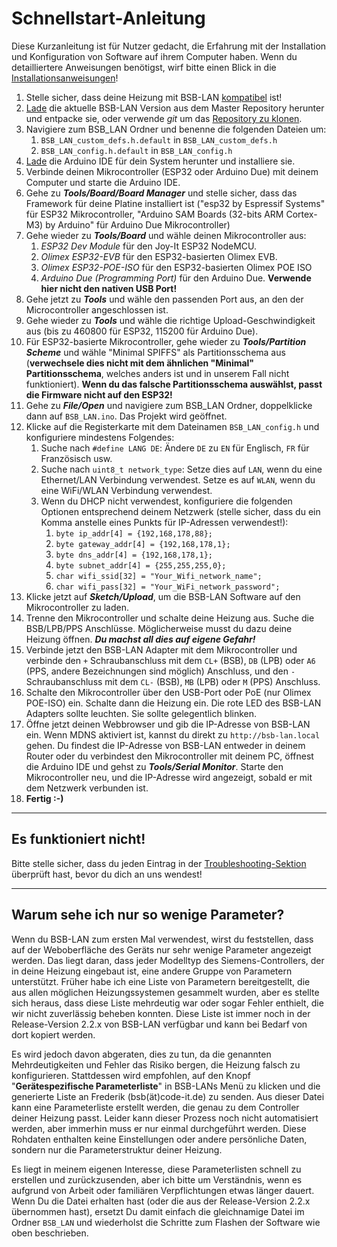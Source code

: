 # Schnellstart-Anleitung

Diese Kurzanleitung ist für Nutzer gedacht, die Erfahrung mit der Installation und Konfiguration von Software auf ihrem Computer haben. Wenn du detailliertere Anweisungen benötigst, wirf bitte einen Blick in die [Installationsanweisungen](install.md)!

1. Stelle sicher, dass deine Heizung mit BSB-LAN [kompatibel](supported_heating_systems.md) ist!
1. [Lade](https://github.com/fredlcore/BSB-LAN/archive/refs/heads/master.zip) die aktuelle BSB-LAN Version aus dem Master Repository herunter und entpacke sie, oder verwende *git* um das [Repository zu klonen](https://github.com/fredlcore/BSB-LAN.git).
1. Navigiere zum BSB_LAN Ordner und benenne die folgenden Dateien um:
    1. `BSB_LAN_custom_defs.h.default` in `BSB_LAN_custom_defs.h`
    1. `BSB_LAN_config.h.default` in `BSB_LAN_config.h`
1. [Lade](https://www.arduino.cc/en/software) die Arduino IDE für dein System herunter und installiere sie.
1. Verbinde deinen Mikrocontroller (ESP32 oder Arduino Due) mit deinem Computer und starte die Arduino IDE.
1. Gehe zu ***Tools/Board/Board Manager*** und stelle sicher, dass das Framework für deine Platine installiert ist ("esp32 by Espressif Systems" für ESP32 Mikrocontroller, "Arduino SAM Boards (32-bits ARM Cortex-M3) by Arduino" für Arduino Due Mikrocontroller)
1. Gehe wieder zu ***Tools/Board*** und wähle deinen Mikrocontroller aus:
    1. *ESP32 Dev Module* für den Joy-It ESP32 NodeMCU.
    1. *Olimex ESP32-EVB* für den ESP32-basierten Olimex EVB.
    1. *Olimex ESP32-POE-ISO* für den ESP32-basierten Olimex POE ISO
    1. *Arduino Due (Programming Port)* für den Arduino Due. **Verwende hier nicht den nativen USB Port!**
1. Gehe jetzt zu ***Tools*** und wähle den passenden Port aus, an den der Microcontroller angeschlossen ist.
1. Gehe wieder zu ***Tools*** und wähle die richtige Upload-Geschwindigkeit aus (bis zu 460800 für ESP32, 115200 für Arduino Due).
1. Für ESP32-basierte Mikrocontroller, gehe wieder zu ***Tools/Partition Scheme*** und wähle "Minimal SPIFFS" als Partitionsschema aus (**verwechsele dies nicht mit dem ähnlichen "Minimal" Partitionsschema**, welches anders ist und in unserem Fall nicht funktioniert). **Wenn du das falsche Partitionsschema auswählst, passt die Firmware nicht auf den ESP32!**
1. Gehe zu ***File/Open*** und navigiere zum BSB_LAN Ordner, doppelklicke dann auf `BSB_LAN.ino`. Das Projekt wird geöffnet.
1. Klicke auf die Registerkarte mit dem Dateinamen `BSB_LAN_config.h` und konfiguriere mindestens Folgendes:
    1. Suche nach `#define LANG DE`: Ändere `DE` zu `EN` für Englisch, `FR` für Französisch usw.
    1. Suche nach `uint8_t network_type`: Setze dies auf `LAN`, wenn du eine Ethernet/LAN Verbindung verwendest. Setze es auf `WLAN`, wenn du eine WiFi/WLAN Verbindung verwendest.
    1. Wenn du DHCP nicht verwendest, konfiguriere die folgenden Optionen entsprechend deinem Netzwerk (stelle sicher, dass du ein Komma anstelle eines Punkts für IP-Adressen verwendest!):
        1. `byte ip_addr[4] = {192,168,178,88};`
        1. `byte gateway_addr[4] = {192,168,178,1};`
        1. `byte dns_addr[4] = {192,168,178,1};`
        1. `byte subnet_addr[4] = {255,255,255,0};`
        1. `char wifi_ssid[32] = "Your_Wifi_network_name";`
        1. `char wifi_pass[32] = "Your_WiFi_network_password";`
1. Klicke jetzt auf ***Sketch/Upload***, um die BSB-LAN Software auf den Mikrocontroller zu laden.
1. Trenne den Mikrocontroller und schalte deine Heizung aus. Suche die BSB/LPB/PPS Anschlüsse. Möglicherweise musst du dazu deine Heizung öffnen. ***Du machst all dies auf eigene Gefahr!***
1. Verbinde jetzt den BSB-LAN Adapter mit dem Mikrocontroller und verbinde den `+` Schraubanschluss mit dem `CL+` (BSB), `DB` (LPB) oder `A6` (PPS, andere Bezeichnungen sind möglich) Anschluss, und den `-` Schraubanschluss mit dem `CL-` (BSB), `MB` (LPB) oder `M` (PPS) Anschluss.
1. Schalte den Mikrocontroller über den USB-Port oder PoE (nur Olimex POE-ISO) ein. Schalte dann die Heizung ein. Die rote LED des BSB-LAN Adapters sollte leuchten. Sie sollte gelegentlich blinken.
1. Öffne jetzt deinen Webbrowser und gib die IP-Adresse von BSB-LAN ein. Wenn MDNS aktiviert ist, kannst du direkt zu `http://bsb-lan.local` gehen. Du findest die IP-Adresse von BSB-LAN entweder in deinem Router oder du verbindest den Mikrocontroller mit deinem PC, öffnest die Arduino IDE und gehst zu ***Tools/Serial Monitor***. Starte den Mikrocontroller neu, und die IP-Adresse wird angezeigt, sobald er mit dem Netzwerk verbunden ist.
1. **Fertig :-)**


---

## Es funktioniert nicht!

Bitte stelle sicher, dass du jeden Eintrag in der [Troubleshooting-Sektion](troubleshooting.md) überprüft hast, bevor du dich an uns wendest!

---

## Warum sehe ich nur so wenige Parameter?

Wenn du BSB-LAN zum ersten Mal verwendest, wirst du feststellen, dass auf der Weboberfläche des Geräts nur sehr wenige Parameter angezeigt werden. Das liegt daran, dass jeder Modelltyp des Siemens-Controllers, der in deine Heizung eingebaut ist, eine andere Gruppe von Parametern unterstützt. Früher habe ich eine Liste von Parametern bereitgestellt, die aus allen möglichen Heizungssystemen gesammelt wurden, aber es stellte sich heraus, dass diese Liste mehrdeutig war oder sogar Fehler enthielt, die wir nicht zuverlässig beheben konnten. Diese Liste ist immer noch in der Release-Version 2.2.x von BSB-LAN verfügbar und kann bei Bedarf von dort kopiert werden.

Es wird jedoch davon abgeraten, dies zu tun, da die genannten Mehrdeutigkeiten und Fehler das Risiko bergen, die Heizung falsch zu konfigurieren. Stattdessen wird empfohlen, auf den Knopf "**Gerätespezifische Parameterliste**" in BSB-LANs Menü zu klicken und die generierte Liste an Frederik (bsb(ät)code-it.de) zu senden. Aus dieser Datei kann eine Parameterliste erstellt werden, die genau zu dem Controller deiner Heizung passt. Leider kann dieser Prozess noch nicht automatisiert werden, aber immerhin muss er nur einmal durchgeführt werden. Diese Rohdaten enthalten keine Einstellungen oder andere persönliche Daten, sondern nur die Parameterstruktur deiner Heizung.

Es liegt in meinem eigenen Interesse, diese Parameterlisten schnell zu erstellen und zurückzusenden, aber ich bitte um Verständnis, wenn es aufgrund von Arbeit oder familiären Verpflichtungen etwas länger dauert.  
Wenn Du die Datei erhalten hast (oder die aus der Release-Version 2.2.x übernommen hast), ersetzt Du damit einfach die gleichnamige Datei im Ordner `BSB_LAN` und wiederholst die Schritte zum Flashen der Software wie oben beschrieben.
